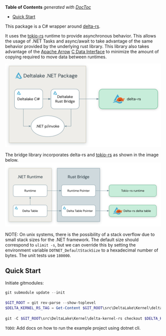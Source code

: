 <!-- START doctoc generated TOC please keep comment here to allow auto update -->
<!-- DON'T EDIT THIS SECTION, INSTEAD RE-RUN doctoc TO UPDATE -->
**Table of Contents**  *generated with [DocToc](https://github.com/thlorenz/doctoc)*

- [Quick Start](#quick-start)

<!-- END doctoc generated TOC please keep comment here to allow auto update -->

This package is a C# wrapper around [delta-rs](https://github.com/delta-io/delta-rs/tree/rust-v0.17.0).

It uses the [tokio-rs](https://tokio.rs/) runtime to provide asynchronous behavior. This allows the usage of .NET Tasks and async/await to take advantage of the same behavior provided by the underlying rust library.
This library also takes advantage of the [Apache Arrow](https://github.com/apache/arrow/blob/main/csharp/README.md) [C Data Interface](https://arrow.apache.org/docs/format/CDataInterface.html) to minimize the amount of copying required to move data between runtimes.

![alt text](/media/images/delta-dot-net-pkg.png "Using a Rust bridge library with .NET p/invoke")

The bridge library incorporates delta-rs and [tokio-rs](https://tokio.rs/) as shown in the image below.
![alt text](/media/images/bridge-library.png "Rust bridge library with tokio")

NOTE: On unix systems, there is the possibility of a stack overflow due to small stack sizes for the .NET framework. The default size should correspond to `ulimit -s`, but we can override this by setting the environment variable `DOTNET_DefaultStackSize` to a hexadecimal number of bytes. The unit tests use `180000`.

## Quick Start

Initiate gitmodules:

```powershell
git submodule update --init

$GIT_ROOT = git rev-parse --show-toplevel
$DELTA_KERNEL_RS_TAG = Get-Content $GIT_ROOT\src\DeltaLake\Kernel\delta-kernel-rs.version.txt

git -C $GIT_ROOT\src\DeltaLake\Kernel\delta-kernel-rs checkout $DELTA_KERNEL_RS_TAG
```

`TODO`: Add docs on how to run the example project using dotnet cli.